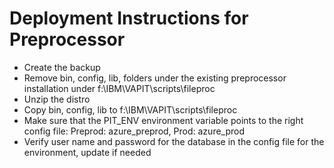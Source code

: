 # Deployment Instructions for Preprocessor

* Create the backup
* Remove bin, config, lib, folders under the existing preprocessor installation under f:\IBM\VAPIT\scripts\fileproc
* Unzip the distro
* Copy bin, config, lib to f:\IBM\VAPIT\scripts\fileproc
* Make sure that the PIT_ENV environment variable points to the right config file: Preprod: azure_preprod, Prod: azure_prod
* Verify user name and password for the database in the config file for the environment, update if needed